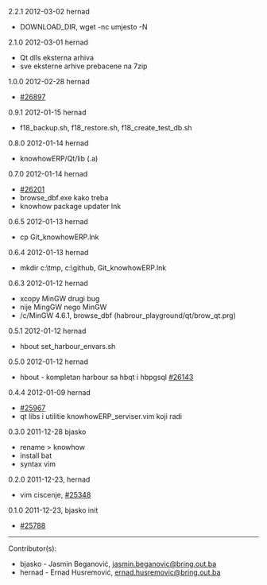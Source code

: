 2.2.1 2012-03-02 hernad
    
   - DOWNLOAD_DIR, wget -nc umjesto -N

2.1.0 2012-03-01 hernad

   - Qt dlls eksterna arhiva
   - sve eksterne arhive prebacene na 7zip

1.0.0 2012-02-28 hernad
   
   - [#26897](http://redmine.bring.out.ba/issues/26897)


0.9.1 2012-01-15 hernad

  - f18_backup.sh, f18_restore.sh, f18_create_test_db.sh 

0.8.0 2012-01-14 hernad

  - knowhowERP/Qt/lib (.a)

0.7.0 2012-01-14 hernad

  - [#26201](http://redmine.bring.out.ba/issues/26201)
  - browse_dbf.exe kako treba 
  - knowhow package updater lnk

0.6.5 2012-01-13 hernad
   
  - cp Git_knowhowERP.lnk

0.6.4 2012-01-13 hernad

  - mkdir c:\tmp, c:\github, Git_knowhowERP.lnk

0.6.3 2012-01-12 hernad

  - xcopy MinGW drugi bug
  - nije MingGW nego MinGW
  - /c/MinGW 4.6.1, browse_dbf (habrour_playground/qt/brow_qt.prg)

0.5.1 2012-01-12 hernad

  - hbout set_harbour_envars.sh

0.5.0 2012-01-12 hernad

  - hbout - kompletan harbour sa hbqt i hbpgsql [#26143](http://redmine.bring.out.ba/issues/26143) 

0.4.4 2012-01-09 hernad

  - [#25967](http://redmine.bring.out.ba/issues/25967)
  - qt libs i utilitie knowhowERP_serviser.vim koji radi

0.3.0 2011-12-28 bjasko
  
  - rename > knowhow   
  - install bat
  - syntax vim

0.2.0  2011-12-23, hernad

  - vim ciscenje,  [#25348](http://redmine.bring.out.ba/issues/25348)

0.1.0  2011-12-23, bjasko init

  - [#25788](http://redmine.bring.out.ba/issues/25788)

--------------------

Contributor(s):

* bjasko - Jasmin Beganović, jasmin.beganovic@bring.out.ba
* hernad - Ernad Husremović, ernad.husremovic@bring.out.ba
